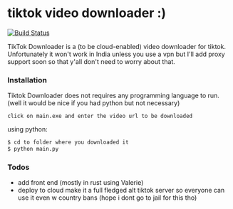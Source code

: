 # tiktok video downloader :)

[![Build Status](https://travis-ci.org/joemccann/dillinger.svg?branch=master)](https://travis-ci.org/github/arjun069)

TikTok Downloader is a (to be cloud-enabled) video downloader for tiktok.
Unfortunately it won't work in India unless you use a vpn but I'll add proxy support soon so that y'all don't need to worry about that.

### Installation

Tiktok Downloader does not requires any programming language to run.
(well it would be nice if you had python but not necessary)

    click on main.exe and enter the video url to be downloaded

using python:

```sh
$ cd to folder where you downloaded it
$ python main.py
```

### Todos

 - add front end (mostly in rust using Valerie)
 - deploy to cloud make it a full fledged alt tiktok server so everyone can use it even w country bans (hope i dont go to jail for this tho)


